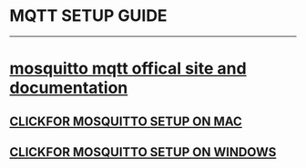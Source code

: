 # MQTT SETUP GUIDE

----

# [mosquitto mqtt offical site and documentation ](https://mosquitto.org/)


## [CLICKFOR MOSQUITTO SETUP ON MAC](MAC_MOSQUITTO_SETUP_README.md)
## [CLICKFOR MOSQUITTO SETUP ON WINDOWS](WINDOWS_MOSQUITTO_SETUP_README.md)
